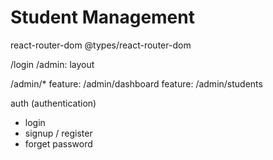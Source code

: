 # Student Management

react-router-dom
@types/react-router-dom

/login
/admin: layout

/admin/*
feature: /admin/dashboard
feature: /admin/students

auth (authentication)
- login
- signup / register
- forget password
